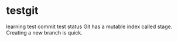 # testgit
learning
test commit
test status
Git has a mutable index called stage.
Creating a new branch is quick.